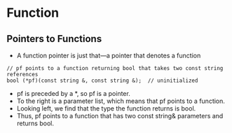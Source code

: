 # Function
## Pointers to Functions
- A function pointer is just that—a pointer that denotes a function
```
// pf points to a function returning bool that takes two const string references
bool (*pf)(const string &, const string &);  // uninitialized

```
- pf is preceded by a *, so pf is a pointer. 
- To the right is a parameter list, which means that pf points to a function.
- Looking left, we find that the type the function returns is bool. 
- Thus, pf points to a function that has two const string& parameters and returns bool.
